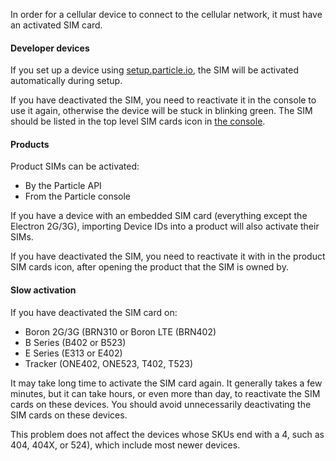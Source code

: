 In order for a cellular device to connect to the cellular network, it must have an activated SIM card.

#### Developer devices

If you set up a device using [setup.particle.io](https://setup.particle.io/), the SIM will be activated automatically during setup.

If you have deactivated the SIM, you need to reactivate it in the console to use it again, otherwise the device will be stuck in blinking green. The SIM should be listed in the top level SIM cards icon in [the console](https://console.particle.io/).

#### Products

Product SIMs can be activated:

- By the Particle API
- From the Particle console

If you have a device with an embedded SIM card (everything except the Electron 2G/3G), importing Device IDs into a product will also activate their SIMs.

If you have deactivated the SIM, you need to reactivate it with in the product SIM cards icon, after opening the product that the SIM is owned by.

#### Slow activation

If you have deactivated the SIM card on:

- Boron 2G/3G (BRN310 or Boron LTE (BRN402)
- B Series (B402 or B523)
- E Series (E313 or E402)
- Tracker (ONE402, ONE523, T402, T523)

It may take long time to activate the SIM card again. It generally takes a few minutes, but it can take hours, or even more than day, to reactivate the SIM cards on these devices. You should avoid unnecessarily deactivating the SIM cards on these devices.

This problem does not affect the devices whose SKUs end with a 4, such as 404, 404X, or 524), which include most newer devices.
